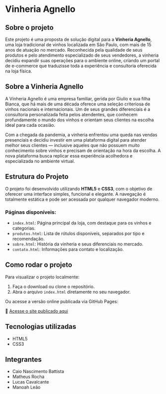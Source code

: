 # Vinheria Agnello

## Sobre o projeto

Este projeto é uma proposta de solução digital para a **Vinheria Agnello**, uma loja tradicional de vinhos localizada em São Paulo, com mais de 15 anos de atuação no mercado. Reconhecida pela qualidade de seus produtos e pelo atendimento especializado de seus vendedores, a vinheria decidiu expandir suas operações para o ambiente online, criando um portal de e-commerce que traduzisse toda a experiência e consultoria oferecida na loja física.

## Sobre a Vinheria Agnello

A Vinheria Agnello é uma empresa familiar, gerida por Giulio e sua filha Bianca, que há mais de uma década oferece uma seleção criteriosa de vinhos nacionais e internacionais. Um de seus grandes diferenciais é a consultoria personalizada feita pelos atendentes, que conhecem profundamente o mundo dos vinhos e orientam seus clientes na escolha ideal para cada ocasião.

Com a chegada da pandemia, a vinheria enfrentou uma queda nas vendas presenciais e decidiu investir em uma plataforma digital para atender melhor seus clientes — inclusive aqueles que não possuem muito conhecimento sobre vinhos e precisam de orientação na hora da escolha. A nova plataforma busca replicar essa experiência acolhedora e especializada no ambiente virtual.

## Estrutura do Projeto

O projeto foi desenvolvido utilizando **HTML5** e **CSS3**, com o objetivo de oferecer uma interface simples, funcional e elegante. A navegação é totalmente estática e pode ser acessada por qualquer navegador moderno.

### Páginas disponíveis:

- `index.html`: Página principal da loja, com destaque para os vinhos e categorias.
- `produtos.html`: Lista de rótulos disponíveis, separados por tipo e recomendação.
- `sobre.html`: História da vinheria e seus diferenciais no mercado.
- `contato.html`: Informações para contato e localização.

## Como rodar o projeto

Para visualizar o projeto localmente:

1. Faça o download ou clone o repositório.
2. Abra o arquivo `index.html` diretamente no seu navegador.

Ou acesse a versão online publicada via GitHub Pages:

🔗 [Acesse o site publicado aqui](https://SEU_USUÁRIO_GITHUB.github.io/NOME_DO_REPOSITÓRIO)

## Tecnologias utilizadas

- HTML5
- CSS3

## Integrantes

- Caio Nascimento Battista  
- Matheus Rocha  
- Lucas Cavalcante  
- Manoah Leão  
